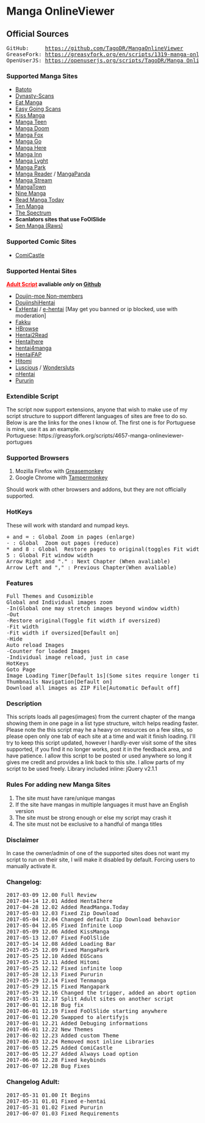 <h1>Manga OnlineViewer</h1>
<h2>Official Sources</h2>
<pre>
GitHub:     <a href="https://github.com/TagoDR/MangaOnlineViewer">https://github.com/TagoDR/MangaOnlineViewer</a>
GreaseFork: <a href="https://github.com/TagoDR/MangaOnlineViewer">https://greasyfork.org/en/scripts/1319-manga-onlineviewer</a>
OpenUserJS: <a href="https://github.com/TagoDR/MangaOnlineViewer">https://openuserjs.org/scripts/TagoDR/Manga_OnlineViewer</a>
</pre>

<h3>Supported Manga Sites</h3>
<ul><li><a href="http://bato.to/">Batoto</a></li>
<li><a href="https://dynasty-scans.com/">Dynasty-Scans</a></li>
<li><a href="http://eatmanga.me/">Eat Manga</a></li>
<li><a href="http://read.egscans.com/">Easy Going Scans</a></li>
<li><a href="http://kissmanga.com/">Kiss Manga</a></li>
<li><a href="http://www.mangateen.com/">Manga Teen</a></li>
<li><a href="https://mangadoom.co/">Manga Doom</a></li>
<li><a href="http://mangafox.me/">Manga Fox</a></li>
<li><a href="http://www.mangago.me/">Manga Go</a></li>
<li><a href="http://www.mangahere.co/">Manga Here</a></li>
<li><a href="http://www.mangainn.net/">Manga Inn</a></li>
<li><a href="http://manga.lyght.net/">Manga Lyght</a></li>
<li><a href="http://mangapark.me/">Manga Park</a></li>
<li><a href="http://www.mangareader.net/">Manga Reader</a> / <a href="http://www.mangapanda.com/">MangaPanda</a></li>
<li><a href="http://mangastream.com/">Manga Stream</a></li>
<li><a href="http://www.mangatown.com/">MangaTown</a></li>
<li><a href="http://ninemanga.com/">Nine Manga</a></li>
<li><a href="http://www.readmanga.today/">Read Manga Today</a></li>
<li><a href="http://www.tenmanga.com/">Ten Manga</a></li>
<li><a href="http://www.thespectrum.net/">The Spectrum</a></li>
<li><b>Scanlators sites that use FoOlSlide</b></li>
<li><a href="http://raw.senmanga.com/">Sen Manga (Raws)</a></li></ul>
<h3>Supported Comic Sites</h3>
<ul><li><a href="http://www.comicastle.org/">ComiCastle</a></li></ul>
<h3>Supported Hentai Sites</h3> <b><a style="color: red;" href="https://github.com/TagoDR/MangaOnlineViewer/raw/master/Manga_OnlineViewer_Adult.user.js">Adult Script</a> avaliable <i>only</i> on <a href='https://github.com/TagoDR/MangaOnlineViewer'>Github</a></b>
<ul><li><a href="https://doujins.com/">Doujin-moe Non-members</a></li>
<li><a href="http://doujinshihentai.com/">DoujinshiHentai</a></li>
<li><a href="https://exhentai.org/">ExHentai</a> / <a href="https://e-hentai.org/">e-hentai</a> [May get you banned or ip blocked, use with moderation]</li>
<li><a href="https://www.fakku.net/">Fakku</a></li>
<li><a href="http://www.hbrowse.com/">HBrowse</a></li>
<li><a href="http://hentai2read.com/">Hentai2Read</a></li>
<li><a href="https://www.hentaihere.com/">HentaIhere</a></li>
<li><a href="http://hentai4manga.com/">hentai4manga</a></li>
<li><a href="http://mangafap.com/">HentaiFAP</a></li>
<li><a href="https://hitomi.la/">Hitomi</a></li>
<li><a href="https://luscious.net/">Luscious</a> / <a href="https://www.wondersluts.com/">Wondersluts</a></li>
<li><a href="https://nhentai.net/">nHentai</a></li>
<li><a href="http://pururin.us/">Pururin</a></li></ul>

<h3>Extendible Script</h3>
The script now support extensions, anyone that wish to make use of my script structure to support different languages of sites are free to do so. Below is are the links for the ones I know of. The first one is for Portuguese is mine, use it as an example.</br>
Portuguese: https://greasyfork.org/scripts/4657-manga-onlineviewer-portugues

<h3>Supported Browsers</h3>
<ol><li>Mozilla Firefox with <a href="https://addons.mozilla.org/en-US/firefox/addon/greasemonkey/">Greasemonkey</a></li>
<li>Google Chrome with <a href="https://chrome.google.com/webstore/detail/tampermonkey/dhdgffkkebhmkfjojejmpbldmpobfkfo?hl=en">Tampermonkey</a></li></ol>
Should work with other browsers and addons, but they are not officially supported.


<h3>HotKeys</h3>These will work with standard and numpad keys.
<pre>
+ and = : Global Zoom in pages (enlarge)
- : Global  Zoom out pages (reduce)
* and 8 : Global  Restore pages to original(toggles Fit width if oversized)
5 : Global Fit window width
Arrow Right and "." : Next Chapter (When avaliable)
Arrow Left and "," : Previous Chapter(When avaliable)
</pre>

<h3>Features</h3>
<pre>
Full Themes and Cusomizible
Global and Individual images zoom
-In(Global one may stretch images beyond window width)
-Out
-Restore original(Toggle fit width if oversized)
-Fit width
-Fit width if oversized[Default on]
-Hide
Auto reload Images
-Counter for loaded Images
-Individual image reload, just in case
HotKeys
Goto Page
Image Loading Timer[Default 1s](Some sites require longer timers. eg.:ExHentai,e-hentai)
Thumbnails Navigation[Default on]
Download all images as ZIP File[Automatic Default off]
</pre>

<h3>Description</h3>This scripts loads all pages(images) from the current chapter of the manga showing them in one page in a list type structure, witch helps reading faster.
Please note the this script may he a heavy on resources on a few sites, so please open only one tab of each site at a time and wait it finish loading.
I'll try to keep this script updated, however I hardly-ever visit some of the sites supported, if you find it no longer works, post it in the feedback area, and have patience.
I allow this script to be posted or used anywhere so long it gives me credit and provides a link back to this site. I allow parts of my script to be used freely.
Library included inline: jQuery v2.1.1

<h3>Rules For adding new Manga Sites</h3>
<ol><li>The site must have rare/unique mangas</li>
<li>If the site have mangas in multiple languages it must have an English version</li>
<li>The site must be strong enough or else my script may crash it</li>
<li>The site must not be exclusive to a handful of manga titles</li></ol>

<h3>Disclaimer</h3>In case the owner/admin of one of the supported sites does not want my script to run on their site, I will make it disabled by default. Forcing users to manually activate it.

<h3>Changelog:</h3>
<pre>
2017-03-09 12.00 Full Review
2017-04-14 12.01 Added HentaIhere
2017-04-28 12.02 Added ReadManga.Today
2017-05-03 12.03 Fixed Zip Download
2017-05-04 12.04 Changed default Zip Download behavior
2017-05-04 12.05 Fixed Infinite Loop
2017-05-09 12.06 Added KissManga
2017-05-13 12.07 Fixed FoOlSlide
2017-05-14 12.08 Added Loading Bar
2017-05-25 12.09 Fixed MangaPark
2017-05-25 12.10 Added EGScans
2017-05-25 12.11 Added Hitomi
2017-05-25 12.12 Fixed infinite loop
2017-05-28 12.13 Fixed Pururin
2017-05-29 12.14 Fixed Tenmanga
2017-05-29 12.15 Fixed Mangapark
2017-05-29 12.16 Changed the trigger, added an abort option
2017-05-31 12.17 Split Adult sites on another script
2017-06-01 12.18 Bug fix
2017-06-01 12.19 Fixed FoOlSlide starting anywhere
2017-06-01 12.20 Swapped to alertifyjs
2017-06-01 12.21 Added Debuging informations
2017-06-01 12.22 New Themes
2017-06-02 12.23 Added custom Theme
2017-06-03 12.24 Removed most inline Libraries
2017-06-05 12.25 Added ComiCastle
2017-06-05 12.27 Added Always Load option
2017-06-06 12.28 Fixed keybinds
2017-06-07 12.28 Bug Fixes
</pre>
<h3>Changelog Adult:</h3>
<pre>
2017-05-31 01.00 It Begins
2017-05-31 01.01 Fixed e-hentai
2017-05-31 01.02 Fixed Pururin
2017-06-07 01.03 Fixed Requirements
</pre>
